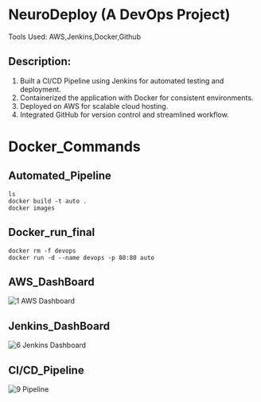 # NeuroDeploy (A DevOps Project)
Tools Used: AWS,Jenkins,Docker,Github

## Description: 
 1. Built a CI/CD Pipeline using Jenkins for automated testing and deployment.
 2. Containerized the application with Docker for consistent environments.
 3. Deployed on AWS for scalable cloud hosting.
 4. Integrated GitHub for version control and streamlined workflow.

# Docker_Commands
## Automated_Pipeline
```
ls
docker build -t auto .
docker images
```
## Docker_run_final
```
docker rm -f devops
docker run -d --name devops -p 80:80 auto
```

## AWS_DashBoard
![1  AWS Dashboard](https://github.com/user-attachments/assets/7c0da102-ccbb-450e-8750-257c1e412550)

## Jenkins_DashBoard
![6  Jenkins Dashboard](https://github.com/user-attachments/assets/0d5cc8f4-9de9-4951-9a86-8f09b9a97372)

## CI/CD_Pipeline
![9  Pipeline](https://github.com/user-attachments/assets/aca85f30-4429-4ddc-8d9d-b0139c0717a3)

